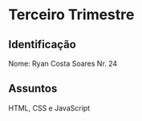 # Terceiro Trimestre

## Identificação
Nome: Ryan Costa Soares   Nr. 24

## Assuntos
HTML, CSS e JavaScript
